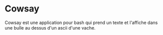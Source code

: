 # Cowsay

Cowsay est une application pour bash qui prend un texte et l'affiche dans une
bulle au dessus d'un ascii d'une vache.
